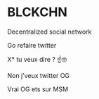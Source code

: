# BLCKCHN
Decentralized social network

Go refaire twitter

X* tu veux dire ? ☝️🤓

Non j'veux twitter OG

Vrai OG ets sur MSM

